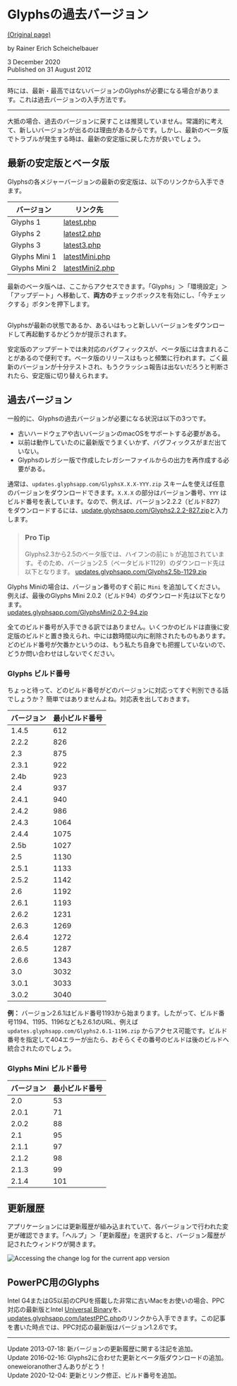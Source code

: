 # Glyphsの過去バージョン

[(Original page)](https://glyphsapp.com/learn/older-versions-of-glyphs)  

by Rainer Erich Scheichelbauer  

3 December 2020  
Published on 31 August 2012

********

時には、最新・最高ではないバージョンのGlyphsが必要になる場合があります。これは過去バージョンの入手方法です。

********

大抵の場合、過去のバージョンに戻すことは推奨していません。常識的に考えて、新しいバージョンが出るのは理由があるからです。しかし、最新のベータ版でトラブルが発生する時は、最新の安定版に戻した方が良いでしょう。

## 最新の安定版とベータ版

Glyphsの各メジャーバージョンの最新の安定版は、以下のリンクから入手できます。

| バージョン    | リンク先                                                         |
|---------------|------------------------------------------------------------------|
| Glyphs 1      | [latest.php](https://updates.glyphsapp.com/latest.php)           |
| Glyphs 2      | [latest2.php](https://updates.glyphsapp.com/latest2.php)         |
| Glyphs 3      | [latest3.php](https://updates.glyphsapp.com/latest3.php)         |
| Glyphs Mini 1 | [latestMini.php](https://updates.glyphsapp.com/latestMini.php)   |
| Glyphs Mini 2 | [latestMini2.php](https://updates.glyphsapp.com/latestMini2.php) |

最新のベータ版へは、ここからアクセスできます。「Glyphs」＞「環境設定」＞「アップデート」へ移動して、**両方の**チェックボックスを有効にし、「今チェックする」ボタンを押下します。  

<img alt="" src="https://glyphsapp.com/media/pages/learn/older-versions-of-glyphs/473923de2f-1607121762/latestbeta.png">

Glyphsが最新の状態であるか、あるいはもっと新しいバージョンをダウンロードして再起動するかどうかが提示されます。  

安定版のアップデートでは未対応のバグフィックスが、ベータ版には含まれることがあるので便利です。ベータ版のリリースはもっと頻繁に行われます。ごく最新のバージョンが十分テストされ、もうクラッシュ報告は出ないだろうと判断されたら、安定版に切り替えられます。

## 過去バージョン

一般的に、Glyphsの過去バージョンが必要になる状況は以下の3つです。

* 古いハードウェアや古いバージョンのmacOSをサポートする必要がある。
* 以前は動作していたのに最新版でうまくいかず、バグフィックスがまだ出ていない。
* Glyphsのレガシー版で作成したレガシーファイルからの出力を再作成する必要がある。

通常は、`updates.glyphsapp.com/GlyphsX.X.X-YYY.zip` スキームを使えば任意のバージョンをダウンロードできます。`X.X.X` の部分はバージョン番号、`YYY` はビルド番号を表しています。なので、例えば、バージョン2.2.2（ビルド827）をダウンロードするには、[update.glyphsapp.com/Glyphs2.2.2-827.zip](https://updates.glyphsapp.com/Glyphs2.2.2-827.zip)と入力します。

> ### Pro Tip
> Glyphs2.3から2.5のベータ版では、ハイフンの前に `b` が追加されています。そのため、バージョン2.5（ベータビルド1129）のダウンロード先は以下となります。
> [updates.glyphsapp.com/Glyphs2.5b-1129.zip](https://updates.glyphsapp.com/Glyphs2.5b-1129.zip)

Glyphs Miniの場合は、バージョン番号のすぐ前に `Mini` を追加してください。例えば、最後のGlyphs Mini 2.0.2（ビルド94）のダウンロード先は以下となります。  
[updates.glyphsapp.com/GlyphsMini2.0.2-94.zip](https://updates.glyphsapp.com/GlyphsMini2.0.2-94.zip)  

全てのビルド番号が入手できる訳ではありません。いくつかのビルドは直後に安定版のビルドと置き換えられ、中には数時間以内に削除されたものもあります。どのビルド番号が欠番かというのは、もう私たち自身でも把握していないので、どうか問い合わせはしないでください。

### Glyphs ビルド番号

ちょっと待って、どのビルド番号がどのバージョンに対応ってすぐ判別できる話でしょうか？ 簡単ではありませんよね。対応表を出しておきます。

| バージョン | 最小ビルド番号 |
|------------|----------------|
| 1.4.5      | 612            |
| 2.2.2      | 826            |
| 2.3        | 875            |
| 2.3.1      | 922            |
| 2.4b       | 923            |
| 2.4        | 937            |
| 2.4.1      | 940            |
| 2.4.2      | 986            |
| 2.4.3      | 1064           |
| 2.4.4      | 1075           |
| 2.5b       | 1027           |
| 2.5        | 1130           |
| 2.5.1      | 1133           |
| 2.5.2      | 1142           |
| 2.6        | 1192           |
| 2.6.1      | 1193           |
| 2.6.2      | 1231           |
| 2.6.3      | 1269           |
| 2.6.4      | 1272           |
| 2.6.5      | 1287           |
| 2.6.6      | 1343           |
| 3.0        | 3032           |
| 3.0.1      | 3033           |
| 3.0.2      | 3040           |

**例：** バージョン2.6.1はビルド番号1193から始まります。したがって、ビルド番号1194、1195、1196なども2.6.1のURL、例えば `updates.glyphsapp.com/Glyphs2.6.1-1196.zip` からアクセス可能です。ビルド番号を指定して404エラーが出たら、おそらくその番号のビルドは後のビルドへ統合されたのでしょう。

### Glyphs Mini ビルド番号

| バージョン | 最小ビルド番号 |
|------------|----------------|
| 2.0        | 53             |
| 2.0.1      | 71             |
| 2.0.2      | 88             |
| 2.1        | 95             |
| 2.1.1      | 97             |
| 2.1.2      | 98             |
| 2.1.3      | 99             |
| 2.1.4      | 101            |

## 更新履歴

アプリケーションには更新履歴が組み込まれていて、各バージョンで行われた変更が確認できます。「ヘルプ」＞「更新履歴」を選択すると、バージョン履歴が記されたウィンドウが開きます。  

<img alt="Accessing the change log for the current app version" src="https://glyphsapp.com/media/pages/learn/older-versions-of-glyphs/1d2887954c-1607121762/changelog.png">

## PowerPC用のGlyphs

Intel G4またはG5以前のCPUを搭載した非常に古いMacをお使いの場合、PPC対応の最新版とIntel [Universal Binary](http://en.wikipedia.org/wiki/Universal_binary)を、[updates.glyphsapp.com/latestPPC.php](https://updates.glyphsapp.com/latestPPC.php)のリンクから入手できます。この記事を書いた時点では、PPC対応の最新版はバージョン1.2.6です。

********

Update 2013-07-18: 新バージョンの更新履歴に関する注記を追加。  
Update 2016-02-16: Glyphs2に合わせた更新とベータ版ダウンロードの追加。oneweioranotherさんありがとう！  
Update 2020-12-04: 更新とリンク修正、ビルド番号を追加。
